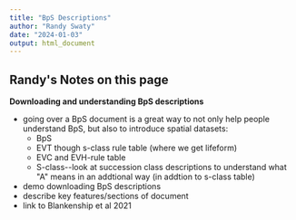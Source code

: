 ```yaml
---
title: "BpS Descriptions"
author: "Randy Swaty"
date: "2024-01-03"
output: html_document
---
```



## Randy's Notes on this page

**Downloading and understanding BpS descriptions**

* going over a BpS document is a great way to not only help people understand BpS, but also to introduce spatial datasets:
    * BpS 
    * EVT though s-class rule table (where we get lifeform)
    * EVC and EVH-rule table
    * S-class--look at succession class descriptions to understand what "A" means in an addtional way (in addtion to s-class table)
* demo downloading BpS descriptions
* describe key features/sections of document
* link to Blankenship et al 2021
